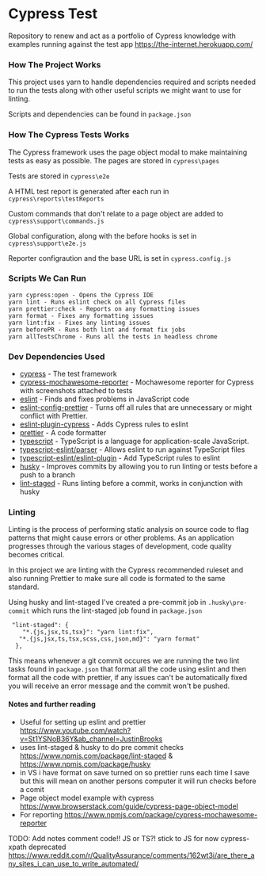# Cypress Test

Repository to renew and act as a portfolio of Cypress knowledge with examples running against the test app https://the-internet.herokuapp.com/

### How The Project Works

This project uses yarn to handle dependencies required and scripts needed to run the tests along with other useful scripts we might want to use for linting.

Scripts and dependencies can be found in `package.json`

### How The Cypress Tests Works

The Cypress framework uses the page object modal to make maintaining tests as easy as possible. The pages are stored in `cypress\pages`

Tests are stored in `cypress\e2e`

A HTML test report is generated after each run in `cypress\reports\testReports`

Custom commands that don't relate to a page object are added to `cypress\support\commands.js`

Global configuration, along with the before hooks is set in `cypress\support\e2e.js`

Reporter configraution and the base URL is set in `cypress.config.js`

### Scripts We Can Run

    yarn cypress:open - Opens the Cypress IDE
    yarn lint - Runs eslint check on all Cypress files
    yarn prettier:check - Reports on any formatting issues
    yarn format - Fixes any formatting issues
    yarn lint:fix - Fixes any linting issues
    yarn beforePR - Runs both lint and format fix jobs
    yarn allTestsChrome - Runs all the tests in headless chrome

### Dev Dependencies Used

- [cypress](https://www.cypress.io/) - The test framework
- [cypress-mochawesome-reporter](https://github.com/LironEr/cypress-mochawesome-reporter#readme) - Mochawesome reporter for Cypress with screenshots attached to tests
- [eslint](https://eslint.org/) - Finds and fixes problems in JavaScript code
- [eslint-config-prettier](https://github.com/prettier/eslint-config-prettier) - Turns off all rules that are unnecessary or might conflict with Prettier.
- [eslint-plugin-cypress](https://github.com/cypress-io/eslint-plugin-cypress#readme) - Adds Cypress rules to eslint
- [prettier](https://prettier.io/) - A code formatter
- [typescript](https://github.com/Microsoft/TypeScript) - TypeScript is a language for application-scale JavaScript.
- [typescript-eslint/parser](https://github.com/typescript-eslint/typescript-eslint) - Allows eslint to run against TypeScript files
- [typescript-eslint/eslint-plugin](https://github.com/typescript-eslint/typescript-eslint) - Add TypeScript rules to eslint
- [husky](https://typicode.github.io/husky/) - Improves commits by allowing you to run linting or tests before a push to a branch
- [lint-staged](https://github.com/okonet/lint-staged) - Runs linting before a commit, works in conjunction with husky

### Linting

Linting is the process of performing static analysis on source code to flag patterns that might cause errors or other problems. As an application progresses through the various stages of development, code quality becomes critical.

In this project we are linting with the Cypress recommended ruleset and also running Prettier to make sure all code is formated to the same standard.

Using husky and lint-staged I've created a pre-commit job in `.husky\pre-commit` which runs the lint-staged job found in `package.json`

     "lint-staged": {
        "*.{js,jsx,ts,tsx}": "yarn lint:fix",
       "*.{js,jsx,ts,tsx,scss,css,json,md}": "yarn format"
      },

This means whenever a git commit occures we are running the two lint tasks found in `package.json` that format all the code using eslint and then format all the code with prettier, if any issues can't be automatically fixed you will receive an error message and the commit won't be pushed.

#### Notes and further reading

- Useful for setting up eslint and prettier https://www.youtube.com/watch?v=St1YSNoB36Y&ab_channel=JustinBrooks
- uses lint-staged & husky to do pre commit checks https://www.npmjs.com/package/lint-staged & https://www.npmjs.com/package/husky
- in VS i have format on save turned on so prettier runs each time I save but this will mean on another persons computer it will run checks before a comit
- Page object model example with cypress https://www.browserstack.com/guide/cypress-page-object-model
- For reporting https://www.npmjs.com/package/cypress-mochawesome-reporter

TODO:
Add notes comment code!!
JS or TS?! stick to JS for now
cypress-xpath deprecated
https://www.reddit.com/r/QualityAssurance/comments/162wt3i/are_there_any_sites_i_can_use_to_write_automated/
